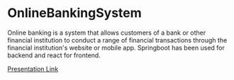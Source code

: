 # OnlineBankingSystem
Online banking is a system that allows customers of a bank or other financial institution to conduct a range of financial transactions through the financial institution's website or mobile app.
Springboot has been used for backend and react for frontend.

[Presentation Link](https://www.canva.com/design/DAFswtChkpY/Hqjp-K7aNZTCo0d-F4dOqQ/view?utm_content=DAFswtChkpY&utm_campaign=designshare&utm_medium=link&utm_source=publishsharelink)
